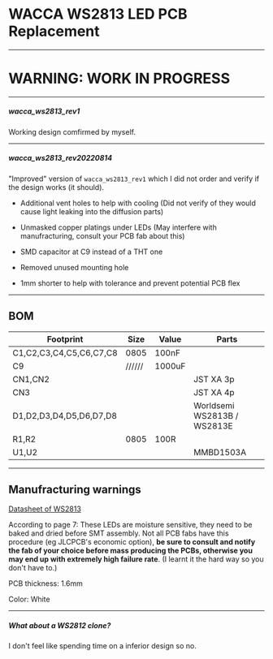 # WACCA WS2813 LED PCB Replacement

---

# WARNING: WORK IN PROGRESS

---

##### wacca_ws2813_rev1

Working design comfirmed by myself.

---

##### wacca_ws2813_rev20220814

"Improved" version of  ``wacca_ws2813_rev1`` which I did not order and verify if the design works (it should).

- Additional vent holes to help with cooling (Did not verify of they would cause light leaking into the diffusion parts)

- Unmasked copper platings under LEDs (May interfere with manufracturing, consult your PCB fab about this)

- SMD capacitor at C9 instead of a THT one

- Removed unused mounting hole

- 1mm shorter to help with tolerance and prevent potential PCB flex

---

## BOM

| Footprint               | Size   | Value  | Parts                       |
| ----------------------- | ------ | ------ | --------------------------- |
| C1,C2,C3,C4,C5,C6,C7,C8 | 0805   | 100nF  |                             |
| C9                      | ////// | 1000uF |                             |
| CN1,CN2                 |        |        | JST XA 3p                   |
| CN3                     |        |        | JST XA 4p                   |
| D1,D2,D3,D4,D5,D6,D7,D8 |        |        | Worldsemi WS2813B / WS2813E |
| R1,R2                   | 0805   | 100R   |                             |
| U1,U2                   |        |        | MMBD1503A                   |

---

## Manufracturing warnings

[Datasheet of WS2813](https://pdf1.alldatasheet.com/datasheet-pdf/view/1134580/WORLDSEMI/WS2813.html)

According to page 7: These LEDs are moisture sensitive, they need to be baked and dried before SMT assembly. Not all PCB fabs have this procedure  (eg JLCPCB's economic option), **be sure to consult and notify the fab of your choice before mass producing the PCBs, otherwise you may end up with extremely high failure rate**. (I learnt it the hard way so you don't have to.)



PCB thickness: 1.6mm

Color: White

---

##### What about a WS2812 clone?

I don't feel like spending time on a inferior design so no.
